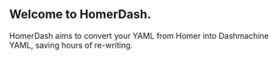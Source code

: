 ## Welcome to HomerDash.

HomerDash aims to convert your YAML from Homer into Dashmachine YAML, saving hours of re-writing.